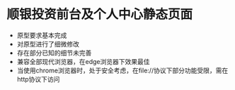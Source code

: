 # 顺银投资前台及个人中心静态页面

* 原型要求基本完成
* 对原型进行了细微修改
* 存在部分已知的细节未完善
* 兼容全部现代浏览器，在edge浏览器下效果最佳
* 当使用chrome浏览器时，处于安全考虑，在file://协议下部分功能受限，需在http协议下访问